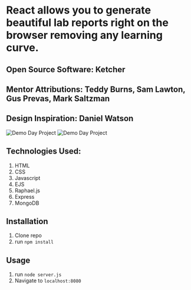 # React allows you to generate beautiful lab reports right on the browser removing any learning curve.

## Open Source Software: Ketcher
## Mentor Attributions: Teddy Burns, Sam Lawton, Gus Prevas, Mark Saltzman
## Design Inspiration: Daniel Watson  

![Demo Day Project](public/thumbnail.png)
![Demo Day Project](public/thumbnail2.png)

## Technologies Used:
1. HTML
2. CSS
3. Javascript
4. EJS
5. Raphael.js
6. Express
7. MongoDB
## Installation

1. Clone repo
2. run `npm install`

## Usage

1. run `node server.js`
2. Navigate to `localhost:8080`
